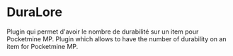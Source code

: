 # DuraLore
Plugin qui permet d'avoir le nombre de durabilité sur un item pour Pocketmine MP.
Plugin which allows to have the number of durability on an item for Pocketmine MP.
